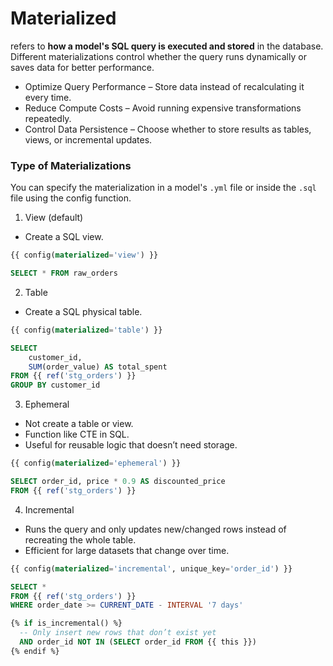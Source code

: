 # Materialized
refers to **how a model's SQL query is executed and stored** in the database. Different materializations control whether the query runs dynamically or saves data for better performance.
* Optimize Query Performance – Store data instead of recalculating it every time.
* Reduce Compute Costs – Avoid running expensive transformations repeatedly.
* Control Data Persistence – Choose whether to store results as tables, views, or incremental updates.

### Type of Materializations
You can specify the materialization in a model's `.yml` file or inside the `.sql` file using the config function.
1. View (default)
* Create a SQL view.<br>
```sql
{{ config(materialized='view') }}

SELECT * FROM raw_orders
```

2. Table
* Create a SQL  physical table.<br>
```sql
{{ config(materialized='table') }}

SELECT
    customer_id,
    SUM(order_value) AS total_spent
FROM {{ ref('stg_orders') }}
GROUP BY customer_id
```

3. Ephemeral
* Not create a table or view.
* Function like CTE in SQL.
* Useful for reusable logic that doesn’t need storage.<br>
```sql
{{ config(materialized='ephemeral') }}

SELECT order_id, price * 0.9 AS discounted_price
FROM {{ ref('stg_orders') }}
```

4. Incremental
* Runs the query and only updates new/changed rows instead of recreating the whole table.
* Efficient for large datasets that change over time.<br>
```sql
{{ config(materialized='incremental', unique_key='order_id') }}

SELECT *
FROM {{ ref('stg_orders') }}
WHERE order_date >= CURRENT_DATE - INTERVAL '7 days'

{% if is_incremental() %}
  -- Only insert new rows that don’t exist yet
  AND order_id NOT IN (SELECT order_id FROM {{ this }})
{% endif %}
```
